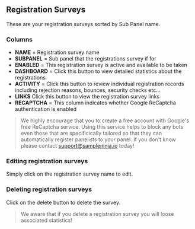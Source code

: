## Registration Surveys

These are your registration surveys sorted by Sub Panel name.

### Columns
- **NAME** = Registration survey name
- **SUBPANEL** = Sub panel that the registrations survey if for
- **ENABLED** = This registration survey is active and available to be taken
- **DASHBOARD** = Click this button to view detailed statistics about the registrations
- **ACTIVITY** = Click this button to review individual registration records including rejection reasons, bounces, security checks etc...
- **LINKS** Click this button to view the registration survey links
- **RECAPTCHA** = This column indicates whether Google ReCaptcha authentication is enabled

> We highly encourage that you to create a free account with Google's free ReCaptcha service. Using this service helps to block any bots even those that are specificically tailored so that they can automatically register panelists to your panel. If you don't know please contact support@sampleninja.io today!

### Editing registration surveys

Simply click on the registration survey name to edit.

### Deleting registration surveys
Click on the delete button to delete the survey.

> We aware that if you delete a registration survey you will loose associated statistics!
